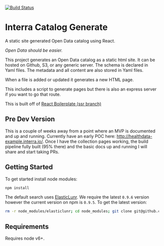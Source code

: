 [![Build Status](https://travis-ci.org/interra/data-generate.svg?branch=master)](https://travis-ci.org/interra/data-generate)

# Interra Catalog Generate

A static site generated Open Data catalog using React.

*Open Data should be easier.*

This project generates an Open Data catalog as a static html site. It can be hosted on Github, S3, or any generic server. The schema is declared in Yaml files. The metadata and all content are also stored in Yaml files.

When a file is added or updated it generates a new HTML page.

This includes a script to generate pages but there is also an express server if you want to go that route.

This is built off of <a href="https://github.com/orgs/react-boilerplate">React Boilerplate (ssr branch)</a>

## Pre Dev Version

This is a couple of weeks away from a point where an MVP is documented and up and running. Currently have an early POC here: http://healthdata-example.interra.io/. Once I have the collection pages working, the build pipeline fully built (95% there) and the basic docs up and running I will share and start taking PRs.

## Getting Started

To get started install node modules:

```bash
npm install
```

The default search uses [ElasticLunr](http://elasticlunr.com/). We require the latest ``0.9.6`` version however the current version on npm is ``0.9.5``. To get the latest version:

```bash
rm -r node_modules/elasticlunr; cd node_modules; git clone git@github.com:weixsong/elasticlunr.js.git elasticlunr;
```

## Requirements

Requires node v6+.
